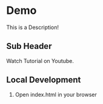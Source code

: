 # Demo

This is a Description!

## Sub Header

Watch Tutorial on Youtube.

## Local Development

1. Open index.html in your browser

